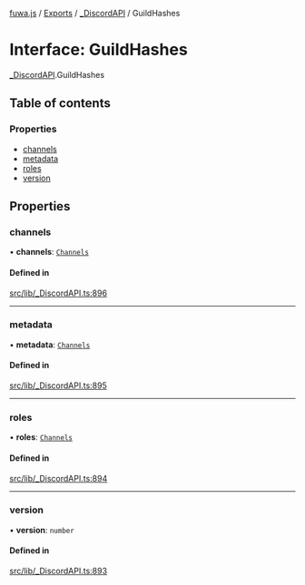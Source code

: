 [fuwa.js](../README.md) / [Exports](../modules.md) / [\_DiscordAPI](../modules/_DiscordAPI.md) / GuildHashes

# Interface: GuildHashes

[_DiscordAPI](../modules/_DiscordAPI.md).GuildHashes

## Table of contents

### Properties

- [channels](_DiscordAPI.GuildHashes.md#channels)
- [metadata](_DiscordAPI.GuildHashes.md#metadata)
- [roles](_DiscordAPI.GuildHashes.md#roles)
- [version](_DiscordAPI.GuildHashes.md#version)

## Properties

### channels

• **channels**: [`Channels`](_DiscordAPI.Channels.md)

#### Defined in

[src/lib/_DiscordAPI.ts:896](https://github.com/Fuwajs/Fuwa.js/blob/d4e1de5/src/lib/_DiscordAPI.ts#L896)

___

### metadata

• **metadata**: [`Channels`](_DiscordAPI.Channels.md)

#### Defined in

[src/lib/_DiscordAPI.ts:895](https://github.com/Fuwajs/Fuwa.js/blob/d4e1de5/src/lib/_DiscordAPI.ts#L895)

___

### roles

• **roles**: [`Channels`](_DiscordAPI.Channels.md)

#### Defined in

[src/lib/_DiscordAPI.ts:894](https://github.com/Fuwajs/Fuwa.js/blob/d4e1de5/src/lib/_DiscordAPI.ts#L894)

___

### version

• **version**: `number`

#### Defined in

[src/lib/_DiscordAPI.ts:893](https://github.com/Fuwajs/Fuwa.js/blob/d4e1de5/src/lib/_DiscordAPI.ts#L893)
